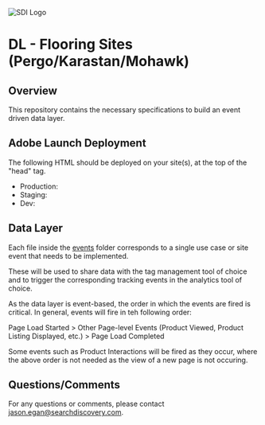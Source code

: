 ![SDI Logo](https://www.searchdiscovery.com/wp-content/uploads/2017/03/SDI-Black.svg)

# DL - Flooring Sites (Pergo/Karastan/Mohawk)

## Overview
This repository contains the necessary specifications to build an event driven data layer.

## Adobe Launch Deployment
The following HTML should be deployed on your site(s), at the top of the "head" tag.
- Production: <script src="//assets.adobedtm.com/13496781d41f/b9bd22ab52ce/launch-f98e549ff183.min.js" async></script>
- Staging: <script src="//assets.adobedtm.com/13496781d41f/b9bd22ab52ce/launch-676fe9c5232d-staging.min.js" async></script>
- Dev:<script src="//assets.adobedtm.com/13496781d41f/b9bd22ab52ce/launch-96184724ee09-development.min.js" async></script>

## Data Layer
Each file inside the [events](/events/) folder corresponds to a single use case or site event that needs to be implemented.

These will be used to share data with the tag management tool of choice and to trigger the corresponding tracking events in the analytics tool of choice.

As the data layer is event-based, the order in which the events are fired is critical. In general, events will fire in teh following order:

Page Load Started > Other Page-level Events (Product Viewed, Product Listing Displayed, etc.) > Page Load Completed

Some events such as Product Interactions will be fired as they occur, where the above order is not needed as the view of a new page is not occuring.


## Questions/Comments
For any questions or comments, please contact jason.egan@searchdiscovery.com.
